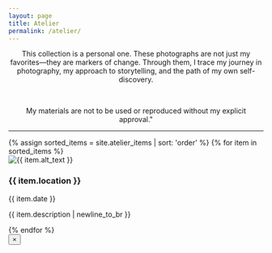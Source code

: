 ```yaml
---
layout: page
title: Atelier
permalink: /atelier/
---
```


<section class="cv-section">
    <p style="text-align: center;">
        This collection is a personal one. These photographs are not just my favorites—they are markers of change. Through them, I trace my journey in photography, my approach to storytelling, and the path of my own self-discovery.
    </p>
    <br>
    <p style="text-align: center;"> My materials are not to be used or reproduced without my explicit approval."
    </p>
</section>

<hr class="paragraph-divider">

<!-- Start of the gallery -->
<div class="atelier-gallery">
    <!-- This loop now sorts the collection by the 'order' number -->
    {% assign sorted_items = site.atelier_items | sort: 'order' %}
    {% for item in sorted_items %}
    <div class="atelier-item">
        <img src="{{ item.image_path | relative_url }}" alt="{{ item.alt_text }}" loading="lazy">
        <div class="atelier-item__caption">
            <h3>{{ item.location }}</h3>
            <p class="caption-meta">{{ item.date }}</p>
            <p>{{ item.description | newline_to_br }}</p>
        </div>
    </div>
    {% endfor %}
</div>

<!-- This entire block for the hidden modal goes at the end of the file -->
<div class="atelier-modal-overlay">
    <div class="atelier-modal">
        <button class="atelier-modal__close" aria-label="Close modal">&times;</button>
        <div class="atelier-modal__content">
            <div class="atelier-modal__image">
                <!-- The clicked image will be placed here by JavaScript -->
            </div>
            <div class="atelier-modal__text">
                <!-- The descriptive paragraph will be placed here by JavaScript -->
            </div>
        </div>
    </div>
</div>
